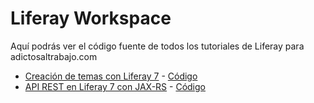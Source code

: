 # Liferay Workspace

Aquí podrás ver el código fuente de todos los tutoriales de Liferay para adictosaltrabajo.com

* [Creación de temas con Liferay 7](https://www.adictosaltrabajo.com/tutoriales/creacion-de-temas-con-liferay-7/) - [Código](https://github.com/cesalberca/liferay-workspace/tree/master/themes/autentia-theme)
* [API REST en Liferay 7 con JAX-RS]() - [Código](https://github.com/cesalberca/liferay-workspace/tree/master/modules/rest-users)
